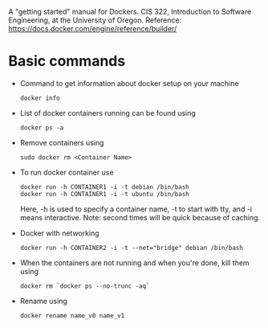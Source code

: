 A "getting started" manual for Dockers. CIS 322, Introduction to Software Engineering, at the University of Oregon. Reference: https://docs.docker.com/engine/reference/builder/

# Basic commands

* Command to get information about docker setup on your machine

  ~~~~
  docker info
  ~~~~

* List of docker containers running can be found using

  ~~~~
  docker ps -a
  ~~~~

* Remove containers using

  ~~~~
  sudo docker rm <Container Name>
  ~~~~

* To run docker container use

  ~~~~
  docker run -h CONTAINER1 -i -t debian /bin/bash
  docker run -h CONTAINER1 -i -t ubuntu /bin/bash
  ~~~~

  Here, -h is used to specify a container name, -t to start with tty, and -i means interactive. Note: second times will be quick because of caching.

* Docker with networking

  ~~~~
  docker run -h CONTAINER2 -i -t --net="bridge" debian /bin/bash
  ~~~~

* When the containers are not running and when you're done, kill them using

  ~~~~
  docker rm `docker ps --no-trunc -aq`
  ~~~~

* Rename using

  ~~~~
  docker rename name_v0 name_v1
  ~~~~

